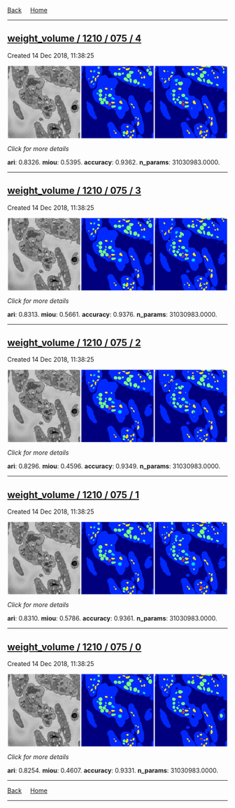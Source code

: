 
[Back](..)&nbsp;&nbsp;&nbsp;&nbsp;&nbsp;[Home](https://leapmanlab.github.io/snapshots)

---

<div class="summary"><a href="4"><h2>weight_volume / 1210 / 075 / 4</h2></a><p>Created 14 Dec 2018, 11:38:25
</p><a href="4"><img src="4/media/summary.png" align="center"></a><p>
<i>Click for more details</i>
</p></div>

**ari**: 0.8326. **miou**: 0.5395. **accuracy**: 0.9362. **n_params**: 31030983.0000. 

---

<div class="summary"><a href="3"><h2>weight_volume / 1210 / 075 / 3</h2></a><p>Created 14 Dec 2018, 11:38:25
</p><a href="3"><img src="3/media/summary.png" align="center"></a><p>
<i>Click for more details</i>
</p></div>

**ari**: 0.8313. **miou**: 0.5661. **accuracy**: 0.9376. **n_params**: 31030983.0000. 

---

<div class="summary"><a href="2"><h2>weight_volume / 1210 / 075 / 2</h2></a><p>Created 14 Dec 2018, 11:38:25
</p><a href="2"><img src="2/media/summary.png" align="center"></a><p>
<i>Click for more details</i>
</p></div>

**ari**: 0.8296. **miou**: 0.4596. **accuracy**: 0.9349. **n_params**: 31030983.0000. 

---

<div class="summary"><a href="1"><h2>weight_volume / 1210 / 075 / 1</h2></a><p>Created 14 Dec 2018, 11:38:25
</p><a href="1"><img src="1/media/summary.png" align="center"></a><p>
<i>Click for more details</i>
</p></div>

**ari**: 0.8310. **miou**: 0.5786. **accuracy**: 0.9361. **n_params**: 31030983.0000. 

---

<div class="summary"><a href="0"><h2>weight_volume / 1210 / 075 / 0</h2></a><p>Created 14 Dec 2018, 11:38:25
</p><a href="0"><img src="0/media/summary.png" align="center"></a><p>
<i>Click for more details</i>
</p></div>

**ari**: 0.8254. **miou**: 0.4607. **accuracy**: 0.9331. **n_params**: 31030983.0000. 

---

[Back](..)&nbsp;&nbsp;&nbsp;&nbsp;&nbsp;[Home](https://leapmanlab.github.io/snapshots)

---